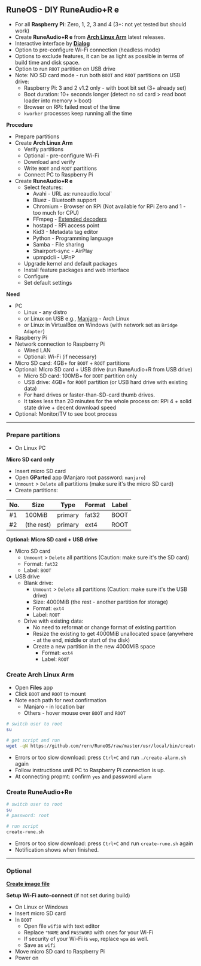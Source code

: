 RuneOS - DIY RuneAudio+R e
---
- For all **Raspberry Pi**: Zero, 1, 2, 3 and 4 (3+: not yet tested but should work)
- Create **RuneAudio+R e** from [**Arch Linux Arm**](https://archlinuxarm.org/about/downloads) latest releases.
- Interactive interface by [**Dialog**](https://invisible-island.net/dialog/)
- Option to pre-configure Wi-Fi connection (headless mode)
- Options to exclude features, it can be as light as possible in terms of build time and disk space.
- Option to run `ROOT` partition on USB drive  
- Note: NO SD card mode - run both `BOOT` and `ROOT` partitions on USB drive:
	- Raspberry Pi: 3 and 2 v1.2 only - with boot bit set (3+ already set)
	- Boot duration: 10+ seconds longer (detect no sd card > read boot loader into memory > boot)
	- Browser on RPi: failed most of the time
	- `kworker` processes keep running all the time

**Procedure**
- Prepare partitions
- Create **Arch Linux Arm**
	- Verify partitions
	- Optional - pre-configure Wi-Fi
	- Download and verify
	- Write `BOOT` and `ROOT` partitions
	- Connect PC to Raspberry Pi
- Create **RuneAudio+R e**
	- Select features:
		- Avahi - URL as: runeaudio.local`
		- Bluez - Bluetooth support
		- Chromium - Browser on RPi (Not available for RPi Zero and 1 - too much for CPU)
		- FFmpeg - [Extended decoders](https://github.com/rern/RuneOS/blob/master/ffmpeg.md)
		- hostapd - RPi access point
		- Kid3 - Metadata tag editor
		- Python - Programming language
		- Samba - File sharing
		- Shairport-sync - AirPlay
		- upmpdcli - UPnP
	- Upgrade kernel and default packages
	- Install feature packages and web interface
	- Configure
	- Set default settings

**Need**
- PC
	- Linux - any distro
	- or Linux on USB e.g., [Manjaro](https://itsfoss.com/create-live-usb-manjaro-linux/) - Arch Linux
	- or Linux in VirtualBox on Windows (with network set as `Bridge Adapter`)
- Raspberry Pi
- Network connection to Raspberry Pi 
	- Wired LAN
	- Optional: Wi-Fi (if necessary)
- Micro SD card: 4GB+ for `BOOT` + `ROOT` partitions
- Optional: Micro SD card + USB drive (run RuneAudio+R from USB drive)
	- Micro SD card: 100MB+ for `BOOT` partition only
	- USB drive: 4GB+ for `ROOT` partition (or USB hard drive with existing data)
	- For hard drives or faster-than-SD-card thumb drives.
	- It takes less than 20 minutes for the whole process on: RPi 4 + solid state drive + decent download speed
- Optional: Monitor/TV to see boot process
---

### Prepare partitions
- On Linux PC

**Micro SD card only**
- Insert micro SD card
- Open **GParted** app (Manjaro root password: `manjaro`)
- `Unmount` > `Delete` all partitions (make sure it's the micro SD card)
- Create partitions:

| No. | Size        | Type    | Format | Label |
|-----|-------------|---------|--------|-------|
| #1  | 100MiB      | primary | fat32  | BOOT  |
| #2  | (the rest)  | primary | ext4   | ROOT  |
	
**Optional: Micro SD card + USB drive**
- Micro SD card
	- `Unmount` > `Delete` all partitions (Caution: make sure it's the SD card)
	- Format: `fat32`
	- Label: `BOOT`
- USB drive
	- Blank drive:
		- `Unmount` > `Delete` all partitions (Caution: make sure it's the USB drive)
		- Size: 4000MiB (the rest - another partition for storage)
		- Format: `ext4`
		- Label: `ROOT`
	- Drive with existing data:
		- No need to reformat or change format of existing partition
		- Resize the existing to get 4000MiB unallocated space (anywhere - at the end, middle or start of the disk)
		- Create a new partition in the new 4000MiB space
			- Format: `ext4`
			- Label: `ROOT`

### Create Arch Linux Arm
- Open **Files** app 
- Click `BOOT` and `ROOT` to mount
- Note each path for next confirmation
	- Manjaro - in location bar 
	- Others - hover mouse over `BOOT` and `ROOT`
```sh
# switch user to root
su

# get script and run
wget -qN https://github.com/rern/RuneOS/raw/master/usr/local/bin/create-alarm.sh; chmod +x create-alarm.sh; ./create-alarm.sh
```
- Errors or too slow download: press `Ctrl+C` and run `./create-alarm.sh` again
- Follow instructions until PC to Raspberry Pi connection is up.
- At connecting propmt: confirm `yes` and password `alarm`

### Create RuneAudio+Re
```sh
# switch user to root
su
# password: root

# run script
create-rune.sh
```
- Errors or too slow download: press `Ctrl+C` and run `create-rune.sh` again
- Notification shows when finished.

---

### Optional
[**Create image file**](https://github.com/rern/RuneOS/blob/master/imagefile.md)  

**Setup Wi-Fi auto-connect** (if not set during build)
- On Linux or Windows
- Insert micro SD card
- In `BOOT`
	- Open file `wifi0` with text editor
	- Replace `"NAME` and `PASSWORD` with ones for your Wi-Fi
	- If security of your Wi-Fi is `wep`, replace `wpa` as well.
	- Save as `wifi`
- Move micro SD card to Raspberry Pi
- Power on
